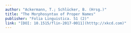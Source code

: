 ```yaml
---
author: "Ackermann, T.; Schlücker, B. (Hrsg.)"
title: "The Morphosyntax of Proper Names"
publisher: "Folia Linguistica. 51 (2)"
link: "[DOI: 10.1515/flin-2017-0011](htttp://xkcd.com)"
---
```


